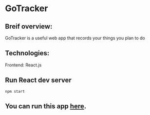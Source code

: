 # GoTracker

## Breif overview:

GoTracker is a useful web app that records your things you plan to do

## Technologies:
Frontend: React.js

## Run React dev server 
```
npm start
```

## You can run this app [here](https://trackermaster.herokuapp.com/).
